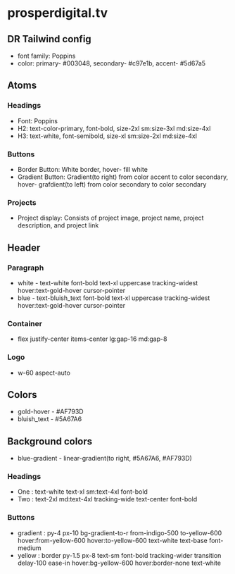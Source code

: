 # prosperdigital.tv

## DR Tailwind config

- font family: Poppins
- color: primary- #003048, secondary- #c97e1b, accent- #5d67a5

## Atoms

### Headings

- Font: Poppins
- H2: text-color-primary, font-bold, size-2xl sm:size-3xl md:size-4xl
- H3: text-white, font-semibold, size-xl sm:size-2xl md:size-4xl

### Buttons

- Border Button: White border, hover- fill white
- Gradient Button: Gradient(to right) from color accent to color secondary, hover- grafdient(to left) from color secondary to color secondary

### Projects

- Project display: Consists of project image, project name, project description, and project link

## Header

### Paragraph

-   white - text-white font-bold text-xl uppercase tracking-widest hover:text-gold-hover cursor-pointer
-   blue - text-bluish_text font-bold text-xl uppercase tracking-widest hover:text-gold-hover cursor-pointer

### Container

-   flex justify-center items-center lg:gap-16 md:gap-8

### Logo

-   w-60 aspect-auto

## Colors

-   gold-hover - #AF793D
-   bluish_text - #5A67A6

## Background colors

-   blue-gradient - linear-gradient(to right, #5A67A6, #AF793D)

### Headings

- One : text-white text-xl sm:text-4xl font-bold
- Two : text-2xl md:text-4xl tracking-wide text-center font-bold

### Buttons

- gradient : py-4 px-10 bg-gradient-to-r from-indigo-500 to-yellow-600 hover:from-yellow-600 hover:to-yellow-600 text-white text-base font-medium
- yellow : border py-1.5 px-8 text-sm font-bold tracking-wider transition delay-100 ease-in hover:bg-yellow-600 hover:border-none text-white
